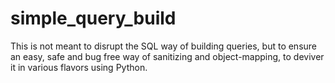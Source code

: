 # simple_query_build

This is not meant to disrupt the SQL way of building queries, but to ensure an easy, safe and bug free way of sanitizing and object-mapping, to deviver it in various flavors using Python.
